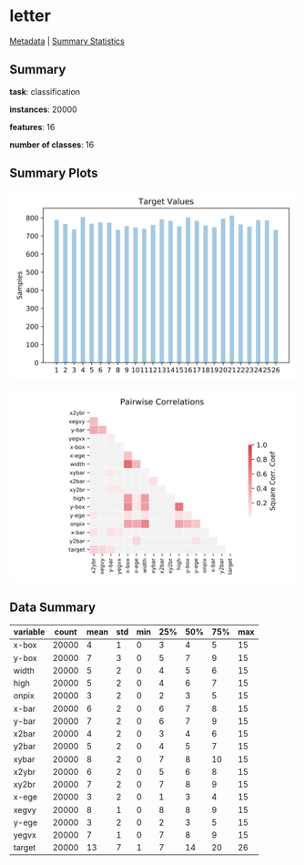 # letter

[Metadata](metadata.yaml) | [Summary Statistics](summary_stats.csv)

## Summary

**task**: classification

**instances**: 20000

**features**: 16

**number of classes**: 16

## Summary Plots

![Labels](label.svg)

![Corr](corr.svg)

## Data Summary

|	variable	|	count	|	mean	|	std	|	min	|	25%	|	50%	|	75%	|	max|
| --- | --- | --- | --- | --- | --- | --- | --- | --- |
|	x-box	|	20000	|	4	|	1	|	0	|	3	|	4	|	5	|	15
|	y-box	|	20000	|	7	|	3	|	0	|	5	|	7	|	9	|	15
|	width	|	20000	|	5	|	2	|	0	|	4	|	5	|	6	|	15
|	high	|	20000	|	5	|	2	|	0	|	4	|	6	|	7	|	15
|	onpix	|	20000	|	3	|	2	|	0	|	2	|	3	|	5	|	15
|	x-bar	|	20000	|	6	|	2	|	0	|	6	|	7	|	8	|	15
|	y-bar	|	20000	|	7	|	2	|	0	|	6	|	7	|	9	|	15
|	x2bar	|	20000	|	4	|	2	|	0	|	3	|	4	|	6	|	15
|	y2bar	|	20000	|	5	|	2	|	0	|	4	|	5	|	7	|	15
|	xybar	|	20000	|	8	|	2	|	0	|	7	|	8	|	10	|	15
|	x2ybr	|	20000	|	6	|	2	|	0	|	5	|	6	|	8	|	15
|	xy2br	|	20000	|	7	|	2	|	0	|	7	|	8	|	9	|	15
|	x-ege	|	20000	|	3	|	2	|	0	|	1	|	3	|	4	|	15
|	xegvy	|	20000	|	8	|	1	|	0	|	8	|	8	|	9	|	15
|	y-ege	|	20000	|	3	|	2	|	0	|	2	|	3	|	5	|	15
|	yegvx	|	20000	|	7	|	1	|	0	|	7	|	8	|	9	|	15
|	target	|	20000	|	13	|	7	|	1	|	7	|	14	|	20	|	26
